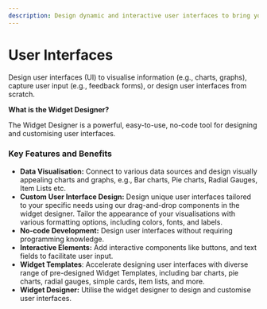 ```yaml
---
description: Design dynamic and interactive user interfaces to bring your ideas to life.
---
```


# User Interfaces

Design user interfaces (UI) to visualise information (e.g., charts, graphs), capture user input (e.g., feedback forms), or design user interfaces from scratch.

**What is the Widget Designer?**

The Widget Designer is a powerful, easy-to-use, no-code tool for designing and customising user interfaces.

### **Key Features and Benefits**

* **Data Visualisation:** Connect to various data sources and design visually appealing charts and graphs, e.g., Bar charts, Pie charts, Radial Gauges, Item Lists etc.
* **Custom User Interface Design:** Design unique user interfaces tailored to your specific needs using our drag-and-drop components in the widget designer. Tailor the appearance of your visualisations with various formatting options, including colors, fonts, and labels.
* **No-code Development:** Design user interfaces without requiring programming knowledge.
* **Interactive Elements:** Add interactive components like buttons, and text fields to facilitate user input.
* **Widget Templates**: Accelerate designing user interfaces with diverse range of pre-designed Widget Templates, including bar charts, pie charts, radial gauges, simple cards, item lists, and more.
* **Widget Designer:** Utilise the widget designer to design and customise user interfaces.
